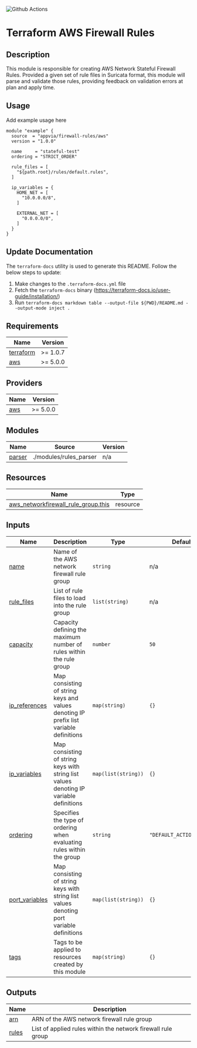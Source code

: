 ![Github Actions](../../actions/workflows/terraform.yml/badge.svg)

# Terraform AWS Firewall Rules

## Description

This module is responsible for creating AWS Network Stateful Firewall Rules. Provided a given set of rule files in Suricata format, this module will parse and validate those
rules, providing feedback on validation errors at plan and apply time.

## Usage

Add example usage here

```hcl
module "example" {
  source  = "appvia/firewall-rules/aws"
  version = "1.0.0"

  name     = "stateful-test"
  ordering = "STRICT_ORDER"

  rule_files = [
    "${path.root}/rules/default.rules",
  ]

  ip_variables = {
    HOME_NET = [
      "10.0.0.0/8",
    ]

    EXTERNAL_NET = [
      "0.0.0.0/0",
    ]
  }
}
```

## Update Documentation

The `terraform-docs` utility is used to generate this README. Follow the below steps to update:

1. Make changes to the `.terraform-docs.yml` file
2. Fetch the `terraform-docs` binary (https://terraform-docs.io/user-guide/installation/)
3. Run `terraform-docs markdown table --output-file ${PWD}/README.md --output-mode inject .`

<!-- BEGIN_TF_DOCS -->
## Requirements

| Name | Version |
|------|---------|
| <a name="requirement_terraform"></a> [terraform](#requirement\_terraform) | >= 1.0.7 |
| <a name="requirement_aws"></a> [aws](#requirement\_aws) | >= 5.0.0 |

## Providers

| Name | Version |
|------|---------|
| <a name="provider_aws"></a> [aws](#provider\_aws) | >= 5.0.0 |

## Modules

| Name | Source | Version |
|------|--------|---------|
| <a name="module_parser"></a> [parser](#module\_parser) | ./modules/rules_parser | n/a |

## Resources

| Name | Type |
|------|------|
| [aws_networkfirewall_rule_group.this](https://registry.terraform.io/providers/hashicorp/aws/latest/docs/resources/networkfirewall_rule_group) | resource |

## Inputs

| Name | Description | Type | Default | Required |
|------|-------------|------|---------|:--------:|
| <a name="input_name"></a> [name](#input\_name) | Name of the AWS network firewall rule group | `string` | n/a | yes |
| <a name="input_rule_files"></a> [rule\_files](#input\_rule\_files) | List of rule files to load into the rule group | `list(string)` | n/a | yes |
| <a name="input_capacity"></a> [capacity](#input\_capacity) | Capacity defining the maximum number of rules within the rule group | `number` | `50` | no |
| <a name="input_ip_references"></a> [ip\_references](#input\_ip\_references) | Map consisting of string keys and values denoting IP prefix list variable definitions | `map(string)` | `{}` | no |
| <a name="input_ip_variables"></a> [ip\_variables](#input\_ip\_variables) | Map consisting of string keys with string list values denoting IP variable definitions | `map(list(string))` | `{}` | no |
| <a name="input_ordering"></a> [ordering](#input\_ordering) | Specifies the type of ordering when evaluating rules within the group | `string` | `"DEFAULT_ACTION_ORDER"` | no |
| <a name="input_port_variables"></a> [port\_variables](#input\_port\_variables) | Map consisting of string keys with string list values denoting port variable definitions | `map(list(string))` | `{}` | no |
| <a name="input_tags"></a> [tags](#input\_tags) | Tags to be applied to resources created by this module | `map(string)` | `{}` | no |

## Outputs

| Name | Description |
|------|-------------|
| <a name="output_arn"></a> [arn](#output\_arn) | ARN of the AWS network firewall rule group |
| <a name="output_rules"></a> [rules](#output\_rules) | List of applied rules within the network firewall rule group |
<!-- END_TF_DOCS -->
